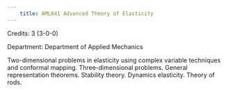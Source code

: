 ```yaml
---
    title: AML841 Advanced Theory of Elasticity
---
```

Credits: 3 (3-0-0)

Department: Department of Applied Mechanics

Two-dimensional problems in elasticity using complex variable techniques and conformal mapping. Three-dimensional problems. General representation theorems. Stability theory. Dynamics elasticity. Theory of rods.